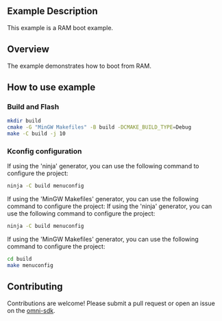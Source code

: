 ## Example Description
This example is a RAM boot example.

## Overview
The example demonstrates how to boot from RAM.

## How to use example

### Build and Flash
```bash
mkdir build
cmake -G "MinGW Makefiles" -B build -DCMAKE_BUILD_TYPE=Debug
make -C build -j 10
```

### Kconfig configuration
If using the 'ninja' generator, you can use the following command to configure the project:
```bash
ninja -C build menuconfig
```

If using the 'MinGW Makefiles' generator, you can use the following command to configure the project:
If using the 'ninja' generator, you can use the following command to configure the project:
```bash
ninja -C build menuconfig
```

If using the 'MinGW Makefiles' generator, you can use the following command to configure the project:
```bash
cd build
make menuconfig
```

## Contributing

Contributions are welcome! Please submit a pull request or open an issue on the [omni-sdk](https://github.com/LuckkMaker/omni-sdk).
